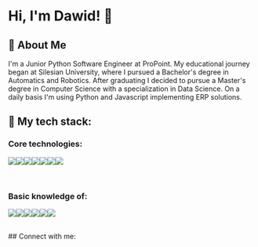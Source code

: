 # Hi, I'm Dawid! 👋


## 🚀 About Me
I'm a Junior Python Software Engineer at ProPoint. My educational journey began at Silesian University, where I pursued a Bachelor's degree in Automatics and Robotics. After graduating I decided to pursue a Master's degree in Computer Science with a specialization in Data Science. On a daily basis I'm using Python and Javascript implementing ERP solutions.
<br>

## 🔨 My tech stack:
### Core technologies:
<img src="https://img.shields.io/badge/Python-3776AB?style=for-the-badge&logo=python&logoColor=white"><img src="https://img.shields.io/badge/JavaScript-F7DF1E?style=for-the-badge&logo=javascript&logoColor=black"><img src="https://img.shields.io/badge/MySQL-00000F?style=for-the-badge&logo=mysql&logoColor=white"><img src="https://img.shields.io/badge/MySQL-005C84?style=for-the-badge&logo=mysql&logoColor=white"><img src="https://img.shields.io/badge/PostgreSQL-316192?style=for-the-badge&logo=postgresql&logoColor=white"><img src="https://img.shields.io/badge/GIT-E44C30?style=for-the-badge&logo=git&logoColor=white"><img src="https://img.shields.io/badge/PyCharm-000000.svg?&style=for-the-badge&logo=PyCharm&logoColor=white">

<br>

### Basic knowledge of: 
<img src="https://img.shields.io/badge/Java-ED8B00?style=for-the-badge&logo=java&logoColor=white"><img src="https://img.shields.io/badge/TensorFlow-FF6F00?style=for-the-badge&logo=tensorflow&logoColor=white"><img src="https://img.shields.io/badge/Linux-FCC624?style=for-the-badge&logo=linux&logoColor=black"><img src="https://img.shields.io/badge/C-00599C?style=for-the-badge&logo=c&logoColor=white"><img src="https://img.shields.io/badge/R-276DC3?style=for-the-badge&logo=r&logoColor=white"><img src="https://img.shields.io/badge/Spark%20AR-FF5C83?style=for-the-badge&logo=Spark AR&logoColor=white">

<br>
## Connect with me:

